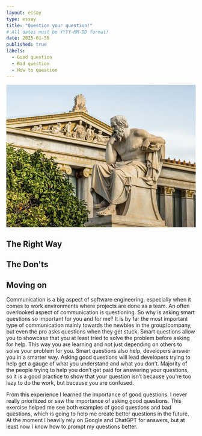 ```yaml
---
layout: essay
type: essay
title: "Question your question!"
# All dates must be YYYY-MM-DD format!
date: 2025-01-30
published: true
labels:
  - Good question
  - Bad question
  - How to question
---
```



<img src="https://github.com/dominic-isaac-molina/dominic-isaac-molina.github.io/blob/main/img/questioning%201.jpg?raw=true">


## The Right Way


## The Don'ts


## Moving on
Communication is a big aspect of software engineering, especially when it comes to work environments where projects are done as a team. An often overlooked aspect of communication is questioning. So why is asking smart questions so important for you and for me? It is by far the most important type of communication mainly towards the newbies in the group/company, but even the pro asks questions when they get stuck. Smart questions allow you to showcase that you at least tried to solve the problem before asking for help. This way you are learning and not just depending on others to solve your problem for you. Smart questions also help, developers answer you in a smarter way. Asking good questions will lead developers trying to help get a gauge of what you understand and what you don’t. Majority of the people trying to help you don’t get paid for answering your questions, so it is a good practice to show that your question isn’t because you're too lazy to do the work, but because you are confused. 

From this experience I learned the importance of good questions. I never really prioritized or saw the importance of asking good questions. This exercise helped me see both examples of good questions and bad questions, which is going to help me create better questions in the future. At the moment I heavily rely on Google and ChatGPT for answers, but at least now I know how to prompt my questions better.
